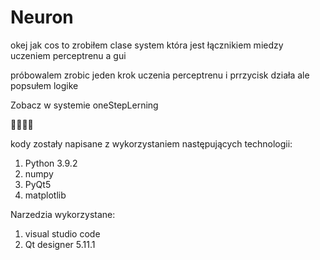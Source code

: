 # Neuron
okej jak cos to zrobiłem clase system która jest łącznikiem miedzy uczeniem perceptrenu a gui

próbowalem zrobic jeden krok uczenia perceptrenu i prrzycisk działa ale popsułem logike

Zobacz w systemie oneStepLerning

🐱‍👤🙉🤠


kody zostały napisane z wykorzystaniem następujących technologii:
1. Python 3.9.2
2. numpy
3. PyQt5
4. matplotlib

Narzedzia wykorzystane:
1. visual studio code
2. Qt designer 5.11.1

